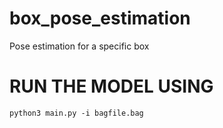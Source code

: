 # box_pose_estimation
Pose estimation for a specific box

# RUN THE MODEL USING
```
python3 main.py -i bagfile.bag
```
